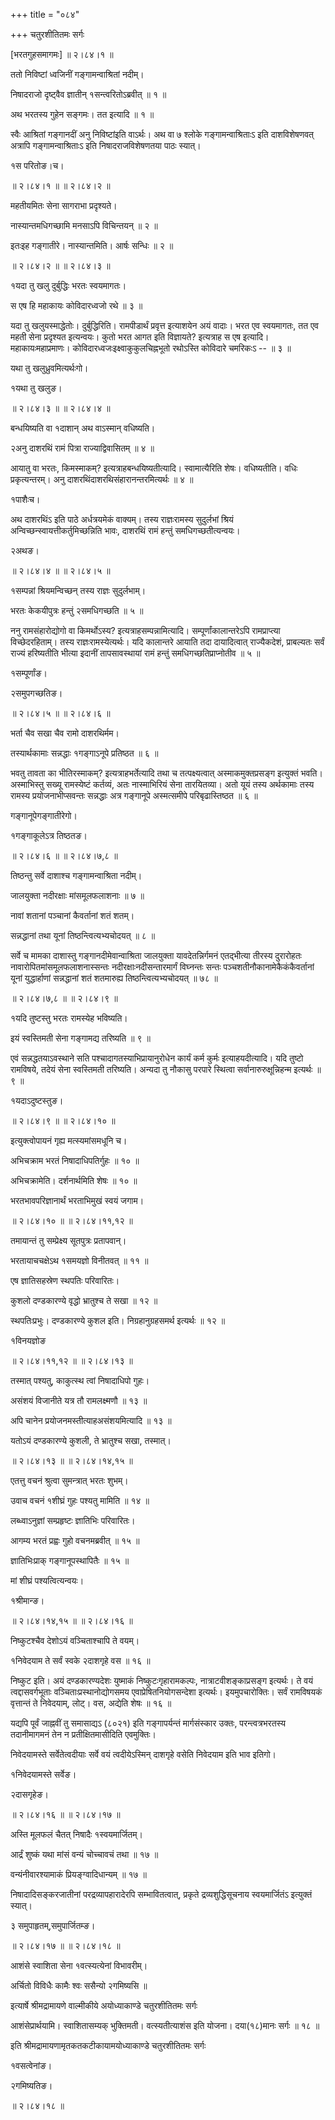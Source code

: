 +++
title = "०८४"

+++
चतुरशीतितमः सर्गः  

\[भरतगुहसमागमः\] ॥ २।८४।१ ॥   

ततो निविष्टां ध्वजिनीं गङ्गामन्वाश्रितां नदीम्।  

निषादराजो दृष्ट्वैव ज्ञातीन् १सन्त्वरितोऽब्रवीत्  ॥  १  ॥   

अथ भरतस्य गुहेन सङ्गमः। तत इत्यादि  ॥  १  ॥   

स्वैः आश्रितां गङ्गानदीं अनु निविष्टांइति वाऽर्थः। अथ वा ७ श्लोके गङ्गामन्वाश्रिताःऽ इति दाशविशेषणवत् अत्रापि गङ्गामन्वाश्रिताःऽ इति निषादराजविशेषणतया पाठः स्यात्।  

१स परितोङ।च।  

 ॥ २।८४।१ ॥  ॥ २।८४।२ ॥   

महतीयमितः सेना सागराभा प्रदृश्यते।  

नास्यान्तमधिगच्छामि मनसाऽपि विचिन्तयन्  ॥  २  ॥   

इतःइह गङ्गातीरे। नास्यान्तमिति। आर्षः सन्धिः  ॥  २  ॥   

 ॥ २।८४।२ ॥  ॥ २।८४।३ ॥   

१यदा तु खलु दुर्बुद्धिः भरतः स्वयमागतः।  

स एष हि महाकायः कोविदारध्वजो रथे  ॥  ३  ॥   

यदा तु खलुयस्माद्धेतोः। दुर्बुद्धिरिति। रामपीडार्थं प्रवृत्त इत्याशयेन अयं वादाः। भरत एव स्वयमागतः, तत एव महती सेना प्रदृश्यत इत्यन्वयः। कुतो भरत आगत इति विज्ञायते? इत्यत्राह स एष इत्यादि। महाकायःमहाप्रमाणः। कोविदारध्वजःइक्ष्वाकुकुलचिह्नभूतो रथोऽस्ति कोविदारे चमरिकःऽ --  ॥  ३  ॥   

यथा तु खलुध्रुवमित्यर्थःगो।  

१यथा तु खलुङ।  

 ॥ २।८४।३ ॥  ॥ २।८४।४ ॥   

बन्धयिष्यति वा १दाशान् अथ वाऽस्मान् वधिष्यति।  

२अनु दाशरथिं रामं पित्रा राज्याद्विवासितम्  ॥  ४  ॥   

आयातु वा भरतः, किमस्माकम्? इत्यत्राहबन्धयिष्यतीत्यादि। स्वामात्यैरिति शेषः। वधिष्यतीति। वधिः प्रकृत्यन्तरम्। अनु दाशरथिंदाशरथिसंहारानन्तरमित्यर्थः  ॥  ४  ॥   

१पाशैःच।  

अथ दाशरथिंऽ इति पाठे अर्धत्रयमेकं वाक्यम्। तस्य राज्ञःरामस्य सुदुर्लभां श्रियं अन्विच्छन्स्वायत्तीकर्तुमिच्छन्निति भावः, दाशरथिं रामं हन्तुं समधिगच्छतीत्यन्वयः।  

२अथङ।  

 ॥ २।८४।४ ॥  ॥ २।८४।५ ॥   

१सम्पन्नां श्रियमन्विच्छन् तस्य राज्ञः सुदुर्लभाम्।  

भरतः केकयीपुत्रः हन्तुं २समधिगच्छति  ॥  ५  ॥   

ननु रामसंहारोद्योगो वा किमर्थोऽस्य? इत्यत्राहसम्पन्नामित्यादि। सम्पूर्णांकालान्तरेऽपि रामप्राप्त्या विच्छेदरहिताम्। तस्य राज्ञःरामस्येत्यर्थः। यदि कालान्तरे आयाति तदा दायादित्वात् राज्यैकदेशं, प्राबल्यतः सर्वं राज्यं हरिष्यतीति भीत्या इदानीं तापसावस्थायां रामं हन्तुं समधिगच्छतिप्राप्नोतीव  ॥  ५  ॥   

१सम्पूर्णांङ।  

२समुपगच्छतिङ।  

 ॥ २।८४।५ ॥  ॥ २।८४।६ ॥   

भर्ता चैव सखा चैव रामो दाशरथिर्मम।  

तस्यार्थकामाः सन्नद्धाः १गङ्गाऽनूपे प्रतिष्ठत  ॥  ६  ॥   

भवतु तावता का भीतिरस्माकम्? इत्यत्राहभर्तेत्यादि तथा च तत्पक्ष्यत्वात् अस्माकमुक्तप्रसङ्ग इत्युक्तं भवति। अस्माभिस्तु सख्यू रामस्येष्टं कर्तव्यं, अतः नास्माभिरियं सेना तारयितव्या। अतो यूयं तस्य अर्थकामाः तस्य रामस्य प्रयोजनाभीप्सवन्तः सन्नद्धाः अत्र गङ्गानूपे अस्मत्समीपे परिबृढास्तिष्ठत  ॥  ६  ॥   

गङ्गानूपेगङ्गातीरेगो।  

१गङ्गाकूलेऽत्र तिष्ठतङ।  

 ॥ २।८४।६ ॥  ॥ २।८४।७,८ ॥   

तिष्ठन्तु सर्वे दाशाश्च गङ्गामन्वाश्रिता नदीम्।  

जालयुक्ता नदीरक्षाः मांसमूलफलाशनाः  ॥  ७  ॥   

नावां शतानां पञ्चानां कैवर्तानां शतं शतम्।  

सन्नद्धानां तथा यूनां तिष्ठन्त्वित्यभ्यचोदयत्  ॥  ८  ॥   

सर्वे च मामका दाशास्तु गङ्गानदीमेवान्वाश्रिता जालयुक्ता यावदेतन्निर्गमनं एतद्भीत्या तीरस्य दुरारोहतः नावारोपितमांसमूलफलाशनास्सन्तः नदीरक्षाःनदीसन्तारमार्गं विघ्नन्तः सन्तः पञ्चशतीनौकानामेकैकंकैवर्तानां यूनां युद्धार्हाणां सन्नद्धानां शतं शतमारुह्य तिष्ठन्त्वित्यभ्यचोदयत्  ॥  ७८  ॥   

 ॥ २।८४।७,८ ॥  ॥ २।८४।९ ॥   

१यदि तुष्टस्तु भरतः रामस्येह भविष्यति।  

इयं स्वस्तिमती सेना गङ्गामद्य तरिष्यति  ॥  ९  ॥   

एवं सन्नद्धतयाऽवस्थाने सति पश्चादागतस्याभिप्रायानुरोधेन कार्यं कर्म कुर्मः इत्याहयदीत्यादि। यदि तुष्टो रामविषये, तदेयं सेना स्वस्तिमती तरिष्यति। अन्यदा तु नौकासु परपारे स्थित्वा सर्वानारुरुक्षून्निहन्म इत्यर्थः  ॥  ९  ॥   

१यदाऽदुष्टस्तुङ।  

 ॥ २।८४।९ ॥  ॥ २।८४।१० ॥   

इत्युक्त्वोपायनं गृह्य मत्स्यमांसमधूनि च।  

अभिचक्राम भरतं निषादाधिपतिर्गुहः  ॥  १०  ॥   

अभिचक्रामेति। दर्शनार्थमिति शेषः  ॥  १०  ॥   

भरतभावपरिज्ञानार्थं भरताभिमुखं स्वयं जगाम।  

 ॥ २।८४।१० ॥  ॥ २।८४।११,१२ ॥   

तमायान्तं तु सम्प्रेक्ष्य सूतपुत्रः प्रतापवान्।  

भरतायाचचक्षेऽथ १समयज्ञो विनीतवत्  ॥  ११  ॥   

एष ज्ञातिसहस्रेण स्थपतिः परिवारितः।  

कुशलो दण्डकारण्ये वृद्धो भ्रातुश्च ते सखा  ॥  १२  ॥   

स्थपतिःप्रभुः। दण्डकारण्ये कुशल इति। निग्रहानुग्रहसमर्थ इत्यर्थः  ॥  १२  ॥   

१विनयज्ञोङ  

 ॥ २।८४।११,१२ ॥  ॥ २।८४।१३ ॥   

तस्मात् पश्यतु, काकुत्स्थ त्वां निषादाधिपो गुहः।  

असंशयं विजानीते यत्र तौ रामलक्ष्मणौ  ॥  १३  ॥   

अपि चानेन प्रयोजनमस्तीत्याहअसंशयमित्यादि  ॥  १३  ॥   

यतोऽयं दण्डकारण्ये कुशली, ते भ्रातुश्च सखा, तस्मात्।  

 ॥ २।८४।१३ ॥  ॥ २।८४।१४,१५ ॥   

एतत्तु वचनं श्रुत्वा सुमन्त्रात् भरतः शुभम्।  

उवाच वचनं १शीघ्रं गुहः पश्यतु मामिति  ॥  १४  ॥   

लब्ध्वाऽनुज्ञां सम्प्रहृष्टः ज्ञातिभिः परिवारितः।  

आगम्य भरतं प्रह्वः गुहो वचनमब्रवीत्  ॥  १५  ॥   

ज्ञातिभिःप्राक् गङ्गानूपस्थापितैः  ॥  १५  ॥   

मां शीघ्रं पश्यत्वित्यन्वयः।  

१श्रीमान्ङ।  

 ॥ २।८४।१४,१५ ॥  ॥ २।८४।१६ ॥   

निष्कुटश्चैव देशोऽयं वञ्चिताश्चापि ते वयम्।  

१निवेदयाम ते सर्वं स्वके २दाशगृहे वस  ॥  १६  ॥   

निष्कुट इति। अयं दण्डकारण्यदेशः युष्माकं निष्कुटःगृहारामकल्पः, नात्राटवीशङ्काप्रसङ्ग इत्यर्थः। ते वयं त्वद्दासवर्गभूताः वञ्चिताःप्रस्थानोद्योगसमय एवाप्रेषितनियोगसन्देशा इत्यर्थः। इयमुपचारोक्तिः। सर्वं रामविषयकं वृत्तान्तं ते निवेदयाम्, लोट्। वस, अद्येति शेषः  ॥  १६  ॥   

यद्यपि पूर्वं जाह्नवीं तु समासाद्यऽ (८०२१) इति गङ्गापर्यन्तं मार्गसंस्कार उक्तः, परन्त्वत्रभरतस्य तदानीमागमनं तेन न प्रतीक्षितमासीदिति एवमुक्तिः।  

निवेदयामस्ते सर्वेतेत्वदीयाः सर्वे वयं त्वदीयेऽस्मिन् दाशगृहे वसेति निवेदयाम इति भाव इतिगो।  

१निवेदयामस्ते सर्वेङ।  

२दासगृहेङ।  

 ॥ २।८४।१६ ॥  ॥ २।८४।१७ ॥   

अस्ति मूलफलं चैतत् निषादैः १स्वयमार्जितम्।  

आर्द्रं शुष्कं यथा मांसं वन्यं चोच्चावचं तथा  ॥  १७  ॥   

वन्यंनीवारश्यामाकं प्रियङ्ग्वादिधान्यम्  ॥  १७  ॥   

निषादादिसङ्करजातीनां परद्रव्यापहारादेरपि सम्भावितत्वात्, प्रकृते द्रव्यशुद्धिसूचनाय स्वयमार्जितंऽ इत्युक्तं स्यात्।  

३ समुपाहृतम्,समुपार्जितम्ङ।  

 ॥ २।८४।१७ ॥  ॥ २।८४।१८ ॥   

आशंसे स्वाशिता सेना १वत्स्यत्येनां विभावरीम्।  

अर्चितो विविधैः कामैः श्वः ससैन्यो २गमिष्यसि ॥   

इत्यार्षे श्रीमद्रामायणे वाल्मीकीये अयोध्याकाण्डे चतुरशीतितमः सर्गः  

आशंसेप्रार्थयामि। स्वाशितासम्यक् भुक्तिमती। वत्स्यतीत्याशंस इति योजना। दया(१८)मानः सर्गः  ॥ १८ ॥   

इति श्रीमद्रामायणामृतकतकटीकायामयोध्याकाण्डे चतुरशीतितमः सर्गः  

१वसत्वेनांङ।  

२गमिष्यतिङ।  

 ॥ २।८४।१८ ॥   


